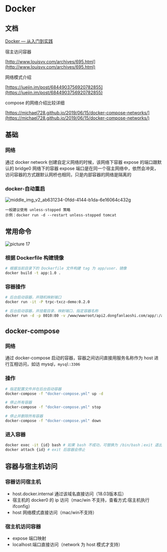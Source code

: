 

# Docker

## 文档

[Docker — 从入门到实践](https://yeasy.gitbooks.io/docker_practice/)

宿主访问容器

[http://www.louisvv.com/archives/695.html](http://www.louisvv.com/archives/695.html)

网络模式介绍

[https://juejin.im/post/6844903756920782855](https://juejin.im/post/6844903756920782855)

compose 的网络介绍比较详细

[https://michael728.github.io/2019/06/15/docker-compose-networks/](https://michael728.github.io/2019/06/15/docker-compose-networks/)

## 基础

### 网络

通过 docker network 创建自定义网络的时候，该网络下容器 expose 的端口跟默认的 bridge0 网络下的容器 expose 端口是在同一个宿主网络中，依然会冲突，访问容器的方式跟默认网桥也相同，只是内部容器的网络是隔离的

### docker-自动重启

![middle_img_v2_ab631234-0fdd-4144-b1da-6e16064c432g](http://qiniu.houserqu.com/middle_img_v2_ab631234-0fdd-4144-b1da-6e16064c432g-huqNDf.png)

```
一般建议使用 unless-stopped 策略
示例：docker run -d --restart unless-stopped tomcat
```

## 常用命令

![picture 17](../../images/dff5e78ebb792c1e03890cc779941909e8802530df5df931fe19b6a8eb3c3748.png)  

### 根据 Dockerfile 构建镜像

```bash
# 根据当前目录下的 Dockerfile 文件构建 tag 为 app/user、镜像
docker build -t app:1.0 .
```

###  容器操作

```bash
# 后台启动容器，并随机映射端口
docker run -it -P trpc-txcz-demo:0.2.0

# 后台启动容器，并挂载目录、映射端口、指定容器名称
docker run -d -p 8010:80 -v /www/wwwroot/api2.dongfanlaoshi.com/app/:/app --name dongfan2-2-api go-runner:latest
```

## docker-compose

### 网络

通过 docker-compose 启动的容器，容器之间访问直接用服务名称作为 host 进行互相访问，如访 mysql，`mysql:3306`

### 操作

```bash
# 指定配置文件并在后台启动容器
docker-compose -f "docker-compose.yml" up -d

# 停止所有容器
docker-compose -f "docker-compose.yml" stop

# 停止并删除所有容器
docker-compose -f "docker-compose.yml" down
```

### 进入容器

```bash
docker exec -it {id} bash # 如果 bash 不成功，可替换为 /bin/bash；exit 退出，容器不会停止
docker attach {id} # exit 后容器会停止
```

## 容器与宿主机访问

### 容器访问宿主机

- host.docker.internal 通过该域名直接访问（18.03版本后）
- 宿主机的 docker0 的 ip 访问（mac/win 不支持，查看方式:宿主机执行 ifconfig）
- host 网络模式直接访问（mac/win不支持）

### 宿主机访问容器

- expose 端口映射
- localhost:端口直接访问（network 为 host 模式才支持）